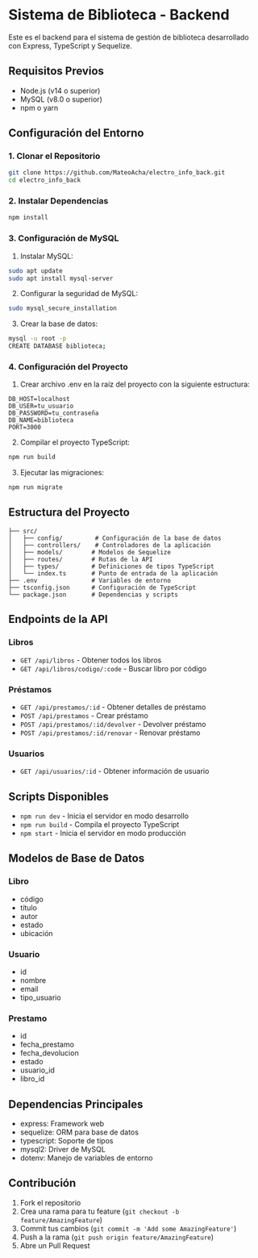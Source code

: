 # Sistema de Biblioteca - Backend

Este es el backend para el sistema de gestión de biblioteca desarrollado con Express, TypeScript y Sequelize.

## Requisitos Previos

- Node.js (v14 o superior)
- MySQL (v8.0 o superior)
- npm o yarn

## Configuración del Entorno

### 1. Clonar el Repositorio

```bash
git clone https://github.com/MateoAcha/electro_info_back.git
cd electro_info_back
```

### 2. Instalar Dependencias

```bash
npm install
```

### 3. Configuración de MySQL

1. Instalar MySQL:
```bash
sudo apt update
sudo apt install mysql-server
```

2. Configurar la seguridad de MySQL:
```bash
sudo mysql_secure_installation
```

3. Crear la base de datos:
```bash
mysql -u root -p
CREATE DATABASE biblioteca;
```

### 4. Configuración del Proyecto

1. Crear archivo .env en la raíz del proyecto con la siguiente estructura:
```env
DB_HOST=localhost
DB_USER=tu_usuario
DB_PASSWORD=tu_contraseña
DB_NAME=biblioteca
PORT=3000
```

2. Compilar el proyecto TypeScript:
```bash
npm run build
```

3. Ejecutar las migraciones:
```bash
npm run migrate
```

## Estructura del Proyecto

```
├── src/
│   ├── config/         # Configuración de la base de datos
│   ├── controllers/    # Controladores de la aplicación
│   ├── models/        # Modelos de Sequelize
│   ├── routes/        # Rutas de la API
│   ├── types/         # Definiciones de tipos TypeScript
│   └── index.ts       # Punto de entrada de la aplicación
├── .env               # Variables de entorno
├── tsconfig.json      # Configuración de TypeScript
└── package.json       # Dependencias y scripts
```

## Endpoints de la API

### Libros
- `GET /api/libros` - Obtener todos los libros
- `GET /api/libros/codigo/:code` - Buscar libro por código

### Préstamos
- `GET /api/prestamos/:id` - Obtener detalles de préstamo
- `POST /api/prestamos` - Crear préstamo
- `POST /api/prestamos/:id/devolver` - Devolver préstamo
- `POST /api/prestamos/:id/renovar` - Renovar préstamo

### Usuarios
- `GET /api/usuarios/:id` - Obtener información de usuario

## Scripts Disponibles

- `npm run dev` - Inicia el servidor en modo desarrollo
- `npm run build` - Compila el proyecto TypeScript
- `npm start` - Inicia el servidor en modo producción

## Modelos de Base de Datos

### Libro
- código
- título
- autor
- estado
- ubicación

### Usuario
- id
- nombre
- email
- tipo_usuario

### Prestamo
- id
- fecha_prestamo
- fecha_devolucion
- estado
- usuario_id
- libro_id

## Dependencias Principales

- express: Framework web
- sequelize: ORM para base de datos
- typescript: Soporte de tipos
- mysql2: Driver de MySQL
- dotenv: Manejo de variables de entorno

## Contribución

1. Fork el repositorio
2. Crea una rama para tu feature (`git checkout -b feature/AmazingFeature`)
3. Commit tus cambios (`git commit -m 'Add some AmazingFeature'`)
4. Push a la rama (`git push origin feature/AmazingFeature`)
5. Abre un Pull Request
